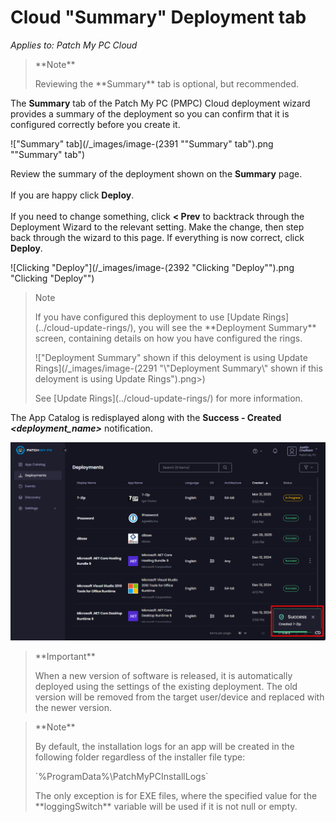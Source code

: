 # Cloud "Summary" Deployment tab

_Applies to: Patch My PC Cloud_

<blockquote class="wp-block-quote">
<p>**Note**</p>
<p>Reviewing the **Summary** tab is optional, but recommended.</p>
</blockquote>

The **Summary** tab of the Patch My PC (PMPC) Cloud deployment wizard provides a summary of the deployment so you can confirm that it is configured correctly before you create it.

![&#x22;Summary&#x22; tab](/_images/image-(2391 "&#x22;Summary&#x22; tab").png "&#x22;Summary&#x22; tab")

Review the summary of the deployment shown on the **Summary** page.\
\
If you are happy click **Deploy**.\
\
If you need to change something, click **< Prev** to backtrack through the Deployment Wizard to the relevant setting. Make the change, then step back through the wizard to this page. If everything is now correct, click **Deploy**.

![Clicking &#x22;Deploy&#x22;](/_images/image-(2392 "Clicking &#x22;Deploy&#x22;").png "Clicking &#x22;Deploy&#x22;")

<blockquote class="wp-block-quote">
<p>Note</p>
<p>If you have configured this deployment to use [Update Rings](../cloud-update-rings/), you will see the **Deployment Summary** screen, containing details on how you have configured the rings.</p>
<p>!["Deployment Summary" shown if this deloyment is using Update Rings](/_images/image-(2291 "\"Deployment Summary\" shown if this deloyment is using Update Rings").png>)</p>
<p>See [Update Rings](../cloud-update-rings/) for more information.</p>
</blockquote>

The App Catalog is redisplayed along with the **Success - Created&#x20;**_**\<deployment\_name>**_ notification.

![](/_images/image-(2393).png "")

<blockquote class="wp-block-quote">
<p>**Important**</p>
<p>When a new version of software is released, it is automatically deployed using the settings of the existing deployment. The old version will be removed from the target user/device and replaced with the newer version.</p>
</blockquote>

<blockquote class="wp-block-quote">
<p>**Note**</p>
<p>By default, the installation logs for an app will be created in the following folder regardless of the installer file type:</p>
<p>`%ProgramData%\PatchMyPCInstallLogs`</p>
<p>The only exception is for EXE files, where the specified value for the **loggingSwitch** variable will be used if it is not null or empty.</p>
</blockquote>